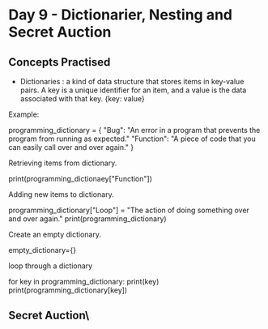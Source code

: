 # Day 9 - Dictionarier, Nesting and Secret Auction
## Concepts Practised
- Dictionaries : a kind of data structure that stores items in key-value pairs. A key is a unique identifier for an item, and a value is the data associated with that key.
     {key: value}

 Example:

 programming_dictionary = {
    "Bug": "An error in a program that prevents the program from running as expected."
    "Function": "A piece of code that you can easily call over and over again."
 }    

 Retrieving items from dictionary.

 print(programming_dictionaey["Function"])


Adding new items to dictionary.

programming_dictionary["Loop"] = "The action of doing something over and over again."
print(programming_dictionary)

Create an empty dictionary.

empty_dictionary={}

loop through a dictionary

for key in programming_dictionary:
    print(key)
    print(programming_dictionary[key])

## Secret Auction\